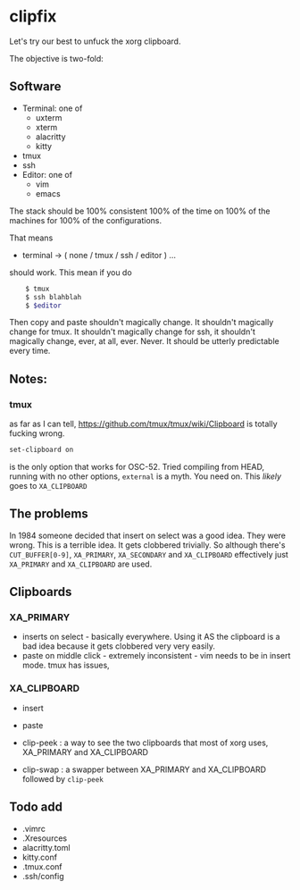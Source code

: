 # clipfix

Let's try our best to unfuck the xorg clipboard.

The objective is two-fold:
## Software

 * Terminal: one of 
   * uxterm
   * xterm
   * alacritty
   * kitty
 * tmux
 * ssh
 * Editor: one of
   * vim
   * emacs

The stack should be 100% consistent 100% of the time on 100% of the machines for 100% of the configurations.

That means

 * terminal -> ( none / tmux / ssh / editor ) ...

should work. This mean if you do

```bash
    $ tmux
    $ ssh blahblah
    $ $editor
```

Then copy and paste shouldn't magically change. It shouldn't magically change for tmux. It shouldn't magically change for ssh, it shouldn't magically change, ever, at all, ever. Never. 
It should be utterly predictable every time.

## Notes:
### tmux
as far as I can tell, https://github.com/tmux/tmux/wiki/Clipboard is totally fucking wrong.

```bash
set-clipboard on
```
is the only option that works for OSC-52. Tried compiling from HEAD, running with no other options, `external` is a myth. You need on. This _likely_ goes to `XA_CLIPBOARD`

## The problems

In 1984 someone decided that insert on select was a good idea. They were wrong. This is a terrible idea. It gets clobbered trivially. So although there's `CUT_BUFFER[0-9]`, `XA_PRIMARY`, `XA_SECONDARY` and `XA_CLIPBOARD` effectively just `XA_PRIMARY` and `XA_CLIPBOARD` are used.

## Clipboards
 
### XA_PRIMARY
 * inserts on select - basically everywhere. Using it AS the clipboard is a bad idea because it gets clobbered very very easily. 
 * paste on middle click - extremely inconsistent - vim needs to be in insert mode. tmux has issues, 

### XA_CLIPBOARD
 * insert
 * paste


* clip-peek : a way to see the two clipboards that most of xorg uses, XA_PRIMARY and XA_CLIPBOARD
* clip-swap : a swapper between XA_PRIMARY and XA_CLIPBOARD followed by `clip-peek`


## Todo add

* .vimrc
* .Xresources
* alacritty.toml
* kitty.conf
* .tmux.conf
* .ssh/config
